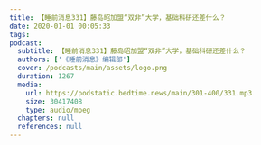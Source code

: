 ```yaml
---
title: 【睡前消息331】藤岛昭加盟“双非”大学，基础科研还差什么？
date: 2020-01-01 00:05:33
tags:
podcast:
  subtitle: 【睡前消息331】藤岛昭加盟“双非”大学，基础科研还差什么？
  authors: ['《睡前消息》编辑部']
  cover: /podcasts/main/assets/logo.png
  duration: 1267
  media:
    url: https://podstatic.bedtime.news/main/301-400/331.mp3
    size: 30417408
    type: audio/mpeg
  chapters: null
  references: null
---
```

